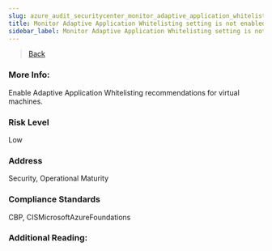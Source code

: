 ```yaml
---
slug: azure_audit_securitycenter_monitor_adaptive_application_whitelisting_disabled
title: Monitor Adaptive Application Whitelisting setting is not enabled
sidebar_label: Monitor Adaptive Application Whitelisting setting is not enabled
---
```

> [Back](../../azuresecuritycenteraudit)

### More Info:
Enable Adaptive Application Whitelisting recommendations for virtual machines.

### Risk Level
Low

### Address
Security, Operational Maturity

### Compliance Standards
CBP, CISMicrosoftAzureFoundations

### Additional Reading:
